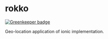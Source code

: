 # rokko

[![Greenkeeper badge](https://badges.greenkeeper.io/lupinthe14th/rokko.svg)](https://greenkeeper.io/)

Geo-location application of ionic implementation.
